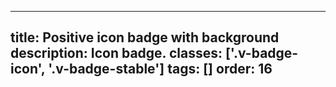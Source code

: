 <!--
 *              © 2025 Visa
 *
 * Licensed under the Apache License, Version 2.0 (the "License");
 * you may not use this file except in compliance with the License.
 * You may obtain a copy of the License at
 *
 *         http://www.apache.org/licenses/LICENSE-2.0
 *
 * Unless required by applicable law or agreed to in writing, software
 * distributed under the License is distributed on an "AS IS" BASIS,
 * WITHOUT WARRANTIES OR CONDITIONS OF ANY KIND, either express or implied.
 * See the License for the specific language governing permissions and
 * limitations under the License.
 *
 -->
---
title: Positive icon badge with background
description: Icon badge.
classes: ['.v-badge-icon', '.v-badge-stable']
tags: []
order: 16
---

<div class="v-badge v-badge-icon v-badge-stable">
  <svg class="v-icon v-icon-tiny" height="16" viewbox="0 0 16 16" width="16">
    <use href="#visa-checkmark-tiny">
    </use>
  </svg>
</div>
